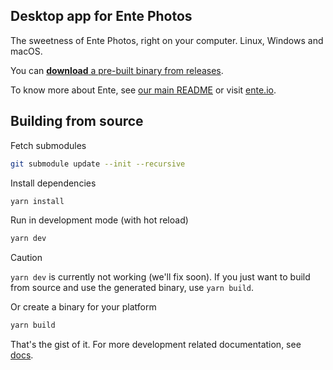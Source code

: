 ## Desktop app for Ente Photos

The sweetness of Ente Photos, right on your computer. Linux, Windows and macOS.

You can
[**download** a pre-built binary from releases](https://github.com/ente-io/photos-desktop/releases/latest).

To know more about Ente, see [our main README](../README.md) or visit
[ente.io](https://ente.io).

## Building from source

Fetch submodules

```sh
git submodule update --init --recursive
```

Install dependencies

```sh
yarn install
```

Run in development mode (with hot reload)

```sh
yarn dev
```

> [!CAUTION]
>
> `yarn dev` is currently not working (we'll fix soon). If you just want to
> build from source and use the generated binary, use `yarn build`.

Or create a binary for your platform

```sh
yarn build
```

That's the gist of it. For more development related documentation, see
[docs](docs/README.md).
